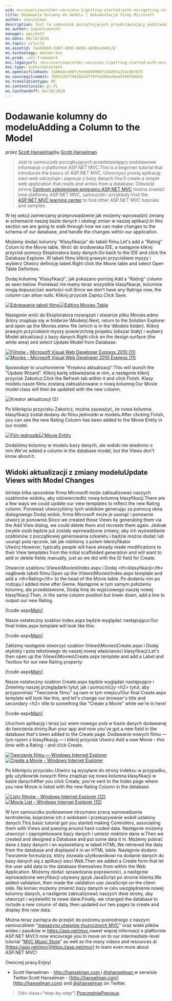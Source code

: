 ```yaml
---
uid: mvc/overview/older-versions-1/getting-started-with-mvc/getting-started-with-mvc-part8
title: Dodawanie kolumny do modelu | Dokumentacja firmy Microsoft
author: shanselman
description: Jest to samouczek początkujących przedstawiający podstawowe informacje o platformie ASP.NET MVC. Utwórz prostą aplikację sieci web odczytuje i zapisuje z bazy danych.
ms.author: aspnetcontent
manager: wpickett
ms.date: 08/14/2010
ms.topic: article
ms.assetid: 7ae696b9-348f-4993-8ebb-a838acbe0c28
ms.technology: dotnet-mvc
ms.prod: .net-framework
msc.legacyurl: /mvc/overview/older-versions-1/getting-started-with-mvc/getting-started-with-mvc-part8
msc.type: authoredcontent
ms.openlocfilehash: 7a0b64ce00fc5ee6d49990f1d4d93a154c467bf5
ms.sourcegitcommit: f8852267f463b62d7f975e56bea9aa3f68fbbdeb
ms.translationtype: MT
ms.contentlocale: pl-PL
ms.lasthandoff: 04/10/2018
---
```

<a name="adding-a-column-to-the-model"></a><span data-ttu-id="4db01-104">Dodawanie kolumny do modelu</span><span class="sxs-lookup"><span data-stu-id="4db01-104">Adding a Column to the Model</span></span>
====================
<span data-ttu-id="4db01-105">przez [Scott Hanselman](https://github.com/shanselman)</span><span class="sxs-lookup"><span data-stu-id="4db01-105">by [Scott Hanselman](https://github.com/shanselman)</span></span>

> <span data-ttu-id="4db01-106">Jest to samouczek początkujących przedstawiający podstawowe informacje o platformie ASP.NET MVC.</span><span class="sxs-lookup"><span data-stu-id="4db01-106">This is a beginner tutorial that introduces the basics of ASP.NET MVC.</span></span> <span data-ttu-id="4db01-107">Utworzysz prostą aplikację sieci web odczytuje i zapisuje z bazy danych.</span><span class="sxs-lookup"><span data-stu-id="4db01-107">You'll create a simple web application that reads and writes from a database.</span></span> <span data-ttu-id="4db01-108">Odwiedź stronę [Centrum szkoleniowe programu ASP.NET MVC](../../../index.md) można znaleźć inne platformy ASP.NET MVC, samouczki i przykłady.</span><span class="sxs-lookup"><span data-stu-id="4db01-108">Visit the [ASP.NET MVC learning center](../../../index.md) to find other ASP.NET MVC tutorials and samples.</span></span>


<span data-ttu-id="4db01-109">W tej sekcji zamierzamy przeprowadzenie jak możemy wprowadzić zmiany w schemacie naszej bazie danych i obsługi zmian w naszej aplikacji.</span><span class="sxs-lookup"><span data-stu-id="4db01-109">In this section we are going to walk through how we can make changes to the schema of our database, and handle the changes within our application.</span></span>

<span data-ttu-id="4db01-110">Możemy dodać kolumny "Klasyfikacja" do tabeli filmu.</span><span class="sxs-lookup"><span data-stu-id="4db01-110">Let's add a "Rating" Colum to the Movie table.</span></span> <span data-ttu-id="4db01-111">Wróć do środowiska IDE, a następnie kliknij przycisk pomocy Eksploratora bazy danych.</span><span class="sxs-lookup"><span data-stu-id="4db01-111">Go back to the IDE and click the Database Explorer.</span></span> <span data-ttu-id="4db01-112">W tabeli filmu kliknij prawym przyciskiem myszy i wybierz Otwórz definicję tabeli.</span><span class="sxs-lookup"><span data-stu-id="4db01-112">Right click the Movie table and select Open Table Definition.</span></span>

<span data-ttu-id="4db01-113">Dodaj kolumnę "Klasyfikacji", jak pokazano poniżej.</span><span class="sxs-lookup"><span data-stu-id="4db01-113">Add a "Rating" column as seen below.</span></span> <span data-ttu-id="4db01-114">Ponieważ nie mamy teraz wszystkie klasyfikacje, kolumnie mogą dopuszczać wartości null.</span><span class="sxs-lookup"><span data-stu-id="4db01-114">Since we don't have any Ratings now, the column can allow nulls.</span></span> <span data-ttu-id="4db01-115">Kliknij przycisk Zapisz.</span><span class="sxs-lookup"><span data-stu-id="4db01-115">Click Save.</span></span>

<span data-ttu-id="4db01-116">[![Edytowanie tabeli filmy](getting-started-with-mvc-part8/_static/image2.png)](getting-started-with-mvc-part8/_static/image1.png)</span><span class="sxs-lookup"><span data-stu-id="4db01-116">[![Editing Movies Table](getting-started-with-mvc-part8/_static/image2.png)](getting-started-with-mvc-part8/_static/image1.png)</span></span>

<span data-ttu-id="4db01-117">Następnie wróć do Eksploratora rozwiązań i otwarcie pliku Movies.edmx (który znajduje się w folderze \Models).</span><span class="sxs-lookup"><span data-stu-id="4db01-117">Next, return to the Solution Explorer and open up the Movies.edmx file (which is in the \Models folder).</span></span> <span data-ttu-id="4db01-118">Kliknij prawym przyciskiem myszy powierzchnię projektu (obszar biały) i wybierz Model aktualizacji z bazy danych.</span><span class="sxs-lookup"><span data-stu-id="4db01-118">Right click on the design surface (the white area) and select Update Model from Database.</span></span>

<span data-ttu-id="4db01-119">[![Filmów - Microsoft Visual Web Developer Express 2010 (11)](getting-started-with-mvc-part8/_static/image4.png)](getting-started-with-mvc-part8/_static/image3.png)</span><span class="sxs-lookup"><span data-stu-id="4db01-119">[![Movies - Microsoft Visual Web Developer 2010 Express (11)](getting-started-with-mvc-part8/_static/image4.png)](getting-started-with-mvc-part8/_static/image3.png)</span></span>

<span data-ttu-id="4db01-120">Spowoduje to uruchomienie "Kreatora aktualizacji".</span><span class="sxs-lookup"><span data-stu-id="4db01-120">This will launch the "Update Wizard".</span></span> <span data-ttu-id="4db01-121">Kliknij kartę odświeżania w nim, a następnie kliknij przycisk Zakończ.</span><span class="sxs-lookup"><span data-stu-id="4db01-121">Click the Refresh tab within it and click Finish.</span></span> <span data-ttu-id="4db01-122">Klasy modelu nasze filmu zostaną zaktualizowane o nową kolumnę.</span><span class="sxs-lookup"><span data-stu-id="4db01-122">Our Movie model class will then be updated with the new column.</span></span>

![Kreator aktualizacji (2)](getting-started-with-mvc-part8/_static/image5.png)

<span data-ttu-id="4db01-124">Po kliknięciu przycisku Zakończ, można zauważyć, że nowa kolumna klasyfikacji został dodany do filmu jednostki w modelu.</span><span class="sxs-lookup"><span data-stu-id="4db01-124">After clicking Finish, you can see the new Rating Column has been added to the Movie Entity in our model.</span></span>

<span data-ttu-id="4db01-125">[![Film jednostki](getting-started-with-mvc-part8/_static/image7.png)](getting-started-with-mvc-part8/_static/image6.png)</span><span class="sxs-lookup"><span data-stu-id="4db01-125">[![Movie Entity](getting-started-with-mvc-part8/_static/image7.png)](getting-started-with-mvc-part8/_static/image6.png)</span></span>

<span data-ttu-id="4db01-126">Dodaliśmy kolumny w modelu bazy danych, ale widoki nie wiadomo o nim.</span><span class="sxs-lookup"><span data-stu-id="4db01-126">We've added a column in the database model, but the Views don't know about it.</span></span>

## <a name="update-views-with-model-changes"></a><span data-ttu-id="4db01-127">Widoki aktualizacji z zmiany modelu</span><span class="sxs-lookup"><span data-stu-id="4db01-127">Update Views with Model Changes</span></span>

<span data-ttu-id="4db01-128">Istnieje kilka sposobów firma Microsoft może zaktualizować naszych szablonów widoku, aby odzwierciedlić nową kolumnę klasyfikacji.</span><span class="sxs-lookup"><span data-stu-id="4db01-128">There are a few ways we could update our view templates to reflect the new Rating column.</span></span> <span data-ttu-id="4db01-129">Ponieważ utworzyliśmy tych widoków generując za pomocą okna dialogowego Dodaj widok, firma Microsoft może je usunąć i ponownie utwórz je ponownie.</span><span class="sxs-lookup"><span data-stu-id="4db01-129">Since we created these Views by generating them via the Add View dialog, we could delete them and recreate them again.</span></span> <span data-ttu-id="4db01-130">Jednak zwykle osób będzie już zostały wprowadzone zmiany, aby ich wyświetlanie szablonów z początkowej generowania szkieletu i będzie można dodać lub usunąć pola ręcznie, tak jak robiliśmy z polem Identyfikator Utwórz.</span><span class="sxs-lookup"><span data-stu-id="4db01-130">However, typically people will have already made modifications to their View templates from the initial scaffolded generation and will want to add or delete fields manually, just as we did with the ID field for Create.</span></span>

<span data-ttu-id="4db01-131">Otwarcie szablonu \Views\Movies\Index.aspx i Dodaj &lt;th&gt;klasyfikacji&lt;/th&gt; nagłówek tabeli filmu.</span><span class="sxs-lookup"><span data-stu-id="4db01-131">Open up the \Views\Movies\Index.aspx template and add a &lt;th&gt;Rating&lt;/th&gt; to the head of the Movie table.</span></span> <span data-ttu-id="4db01-132">Po dodaniu min po rodzaju.</span><span class="sxs-lookup"><span data-stu-id="4db01-132">I added mine after Genre.</span></span> <span data-ttu-id="4db01-133">Następnie w tym samym położeniu kolumny, ale przedstawione, Dodaj linię do wyjściowego naszej nowej klasyfikacji.</span><span class="sxs-lookup"><span data-stu-id="4db01-133">Then, in the same column position but lower down, add a line to output our new Rating.</span></span>

[!code-aspx[Main](getting-started-with-mvc-part8/samples/sample1.aspx)]

<span data-ttu-id="4db01-134">Nasze ostateczny szablon Index.aspx będzie wyglądać następująco:</span><span class="sxs-lookup"><span data-stu-id="4db01-134">Our final Index.aspx template will look like this:</span></span>

[!code-aspx[Main](getting-started-with-mvc-part8/samples/sample2.aspx)]

<span data-ttu-id="4db01-135">Załóżmy następnie otworzyć szablon \Views\Movies\Create.aspx i Dodaj etykiety i pola tekstowego do naszej nowej właściwości klasyfikacji:</span><span class="sxs-lookup"><span data-stu-id="4db01-135">Let's then open up the \Views\Movies\Create.aspx template and add a Label and Textbox for our new Rating property:</span></span>

[!code-aspx[Main](getting-started-with-mvc-part8/samples/sample3.aspx)]

<span data-ttu-id="4db01-136">Nasze ostateczny szablon Create.aspx będzie wyglądać następująco i Zmieńmy naszej przeglądarki tytuł, jak i pomocniczy &lt;h2&gt; tytuł, aby przypominać "Tworzenie filmu" są nam w tym miejscu!</span><span class="sxs-lookup"><span data-stu-id="4db01-136">Our final Create.aspx template will look like this, and let's change our browser's title and secondary &lt;h2&gt; title to something like "Create a Movie" while we're in here!</span></span>

[!code-aspx[Main](getting-started-with-mvc-part8/samples/sample4.aspx)]

<span data-ttu-id="4db01-137">Uruchom aplikację i teraz już wiem nowego pola w bazie danych dodawanej do tworzenia strony.</span><span class="sxs-lookup"><span data-stu-id="4db01-137">Run your app and now you've got a new field in the database that's been added to the Create page.</span></span> <span data-ttu-id="4db01-138">Dodawanie nowych filmu — tym razem z klasyfikacją — i kliknij przycisk Utwórz.</span><span class="sxs-lookup"><span data-stu-id="4db01-138">Add a new Movie - this time with a Rating - and click Create.</span></span>

<span data-ttu-id="4db01-139">[![Tworzenie filmu — Windows Internet Explorer](getting-started-with-mvc-part8/_static/image9.png)](getting-started-with-mvc-part8/_static/image8.png)</span><span class="sxs-lookup"><span data-stu-id="4db01-139">[![Create a Movie - Windows Internet Explorer](getting-started-with-mvc-part8/_static/image9.png)](getting-started-with-mvc-part8/_static/image8.png)</span></span>

<span data-ttu-id="4db01-140">Po kliknięciu przycisku Utwórz są wysyłane do strony indeksu w przypadku, gdy użytkownik nowych filmu znajduje się nowa kolumna klasyfikacji w bazie danych</span><span class="sxs-lookup"><span data-stu-id="4db01-140">After you click Create, you're sent to the Index page where you new Movie is listed with the new Rating Column in the database</span></span>

<span data-ttu-id="4db01-141">[![Listy filmów - Windows Internet Explorer (12)](getting-started-with-mvc-part8/_static/image11.png)](getting-started-with-mvc-part8/_static/image10.png)</span><span class="sxs-lookup"><span data-stu-id="4db01-141">[![Movie List - Windows Internet Explorer (12)](getting-started-with-mvc-part8/_static/image11.png)](getting-started-with-mvc-part8/_static/image10.png)</span></span>

<span data-ttu-id="4db01-142">W tym samouczku podstawowe otrzymano pracę wprowadzania kontrolerów, kojarzenie ich z widokami i przekazywanie wokół ustalony danych.</span><span class="sxs-lookup"><span data-stu-id="4db01-142">This basic tutorial got you started making Controllers, associating them with Views and passing around hard-coded data.</span></span> <span data-ttu-id="4db01-143">Następnie możemy utworzyć i zaprojektowane bazy danych i umieść niektóre dane w.</span><span class="sxs-lookup"><span data-stu-id="4db01-143">Then we created and designed a Database and put some data it in.</span></span> <span data-ttu-id="4db01-144">Możemy pobrać dane z bazy danych i on wyświetlany w tabeli HTML.</span><span class="sxs-lookup"><span data-stu-id="4db01-144">We retrieved the data from the database and displayed it in an HTML table.</span></span> <span data-ttu-id="4db01-145">Następnie dodano Tworzenie formularza, który zezwala użytkownikowi na dodanie danych do bazy danych się z aplikacji sieci Web.</span><span class="sxs-lookup"><span data-stu-id="4db01-145">Then we added a Create form that let the user add data to the database themselves from within the Web Application.</span></span> <span data-ttu-id="4db01-146">Możemy dodać sprawdzania poprawności, a następnie wprowadzone weryfikacji używany język JavaScript po stronie klienta.</span><span class="sxs-lookup"><span data-stu-id="4db01-146">We added validation, then made the validation use JavaScript on the client-side.</span></span> <span data-ttu-id="4db01-147">Na koniec możemy zmienić bazy danych w celu uwzględnienia nowej kolumny danych, a następnie zaktualizować naszych dwie strony, aby utworzyć i wyświetlić te nowe dane.</span><span class="sxs-lookup"><span data-stu-id="4db01-147">Finally, we changed the database to include a new column of data, then updated our two pages to create and display this new data.</span></span>

<span data-ttu-id="4db01-148">Można teraz zachęca do przejść do poziomu pośredniego z naszym samouczkiem "[magazynu utworów muzycznych MVC](../../older-versions/mvc-music-store/mvc-music-store-part-1.md)" oraz wiele plików wideo i zasobów w [ https://asp.net/mvc ](https://asp.net/mvc) nawet więcej informacji o platformie ASP.NET MVC!</span><span class="sxs-lookup"><span data-stu-id="4db01-148">I now encourage you to move on to our intermediate-level tutorial "[MVC Music Store](../../older-versions/mvc-music-store/mvc-music-store-part-1.md)" as well as the many videos and resources at [https://asp.net/mvc](https://asp.net/mvc) to learn even more about ASP.NET MVC!</span></span>

<span data-ttu-id="4db01-149">Owocnej pracy.</span><span class="sxs-lookup"><span data-stu-id="4db01-149">Enjoy!</span></span>

- <span data-ttu-id="4db01-150">Scott Hanselman - [ http://hanselman.com ](http://hanselman.com) i [ @shanselman ](http://twitter.com/shanselman) w serwisie Twitter.</span><span class="sxs-lookup"><span data-stu-id="4db01-150">Scott Hanselman - [http://hanselman.com](http://hanselman.com) and [@shanselman](http://twitter.com/shanselman) on Twitter.</span></span>

> [!div class="step-by-step"]
> [<span data-ttu-id="4db01-151">Poprzednie</span><span class="sxs-lookup"><span data-stu-id="4db01-151">Previous</span></span>](getting-started-with-mvc-part7.md)
